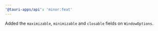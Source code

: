 ```yaml
---
'@tauri-apps/api': 'minor:feat'
---
```


Added the `maximizable`, `minimizable` and `closable` fields on `WindowOptions`.

